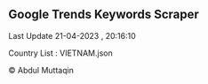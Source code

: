 

## Google Trends Keywords Scraper 
 
Last Update 21-04-2023 , 20:16:10

Country List :
VIETNAM.json



© Abdul Muttaqin 
